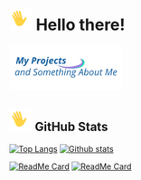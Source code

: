 # <img src="assets/waving_400px.gif" width="40px">  Hello there!
 
 
[![Logo](https://github.com/life-termer/life-termer/blob/main/assets/logo200x80.png)](https://life-termer.github.io)

## <img src="assets/waving_400px.gif" width="40px">  GitHub Stats

[![Top Langs](https://github-readme-stats.vercel.app/api/top-langs/?username=life-termer&show_icons=true&theme=react&langs_count=4)](https://github.com/anuraghazra/github-readme-stats)
[![Github stats](https://github-readme-stats.vercel.app/api?username=life-termer&show_icons=true&theme=react)](https://github.com/anuraghazra/github-readme-stats)

[![ReadMe Card](https://github-readme-stats.vercel.app/api/pin/?username=life-termer&show_icons=true&theme=react&repo=Minesweeper)](https://github.com/life-termer/Minesweeper.git)
[![ReadMe Card](https://github-readme-stats.vercel.app/api/pin/?username=life-termer&show_icons=true&theme=react&repo=LastFMBot)](https://github.com/life-termer/LastFMBot.git)

<!--
**life-termer/life-termer** is a ✨ _special_ ✨ repository because its `README.md` (this file) appears on your GitHub profile.

Here are some ideas to get you started:

- 🔭 I’m currently working on ...
- 🌱 I’m currently learning ...
- 👯 I’m looking to collaborate on ...
- 🤔 I’m looking for help with ...
- 💬 Ask me about ...
- 📫 How to reach me: ...
- 😄 Pronouns: ...
- ⚡ Fun fact: ...
-->
<!-- Resources -->
<!-- Icons: https://simpleicons.org/ -->
<!-- GitHub Stats: https://github.com/anuraghazra/github-readme-stats -->
<!-- Emojis: https://emojipedia.org/emoji/ -->
<!-- HTML Emojis: https://www.fileformat.info/index.htm -->
<!-- Shields: https://shields.io/ -->
<!-- Awesome GitHub Profile README: https://github.com/abhisheknaiidu/awesome-github-profile-readme -->
